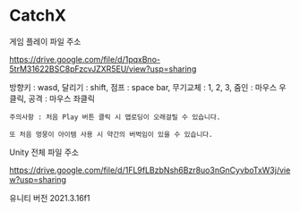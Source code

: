 # CatchX

게임 플레이 파일 주소

https://drive.google.com/file/d/1pqxBno-5trM31622BSC8pFzcvJZXR5EU/view?usp=sharing

방향키 : wasd, 달리기 : shift, 점프 : space bar, 무기교체 : 1, 2, 3, 줌인 : 마우스 우클릭, 공격 : 마우스 좌클릭

    주의사항 : 처음 Play 버튼 클릭 시 맵로딩이 오래걸릴 수 있습니다.

    또 처음 멍뭉이 아이템 사용 시 약간의 버벅임이 있을 수 있습니다.

Unity 전체 파일 주소

https://drive.google.com/file/d/1FL9fLBzbNsh6Bzr8uo3nGnCyvboTxW3j/view?usp=sharing

유니티 버전 2021.3.16f1
